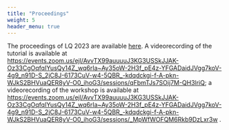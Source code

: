 ```yaml
---
title: "Proceedings"
weight: 5
header_menu: true
---
```

The proceedings of LQ 2023 are available [here](proceedings/CompleteVolume.pdf). A videorecording of the tutorial is available at https://events.zoom.us/ejl/AvvTX99auuuuJ3KG3USSkJJAK-Oz33CgOqfqIYusQy14Z_wq6rIa~Ay35oW-2H3f_pE4z-YFGADaidJVgg7koV-4g9_n91D-S_2jC8J-6173CuV-w4-5QBR_-kdqdckgi-f-A-pkn-WJkS2BHVuaQER8yV-O0_ihoG3/sessions/qFbmTJs7SOij7M-QH3lriQ; a videorecording of the workshop is available at https://events.zoom.us/ejl/AvvTX99auuuuJ3KG3USSkJJAK-Oz33CgOqfqIYusQy14Z_wq6rIa~Ay35oW-2H3f_pE4z-YFGADaidJVgg7koV-4g9_n91D-S_2jC8J-6173CuV-w4-5QBR_-kdqdckgi-f-A-pkn-WJkS2BHVuaQER8yV-O0_ihoG3/sessions/_MpWfWOFQM6Rkb9DzLxr3w .
